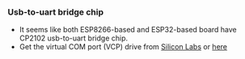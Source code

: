 ### Usb-to-uart bridge chip
* It seems like both ESP8266-based and ESP32-based board have CP2102 usb-to-uart bridge chip.
* Get the virtual COM port (VCP) drive from [Silicon Labs](https://www.silabs.com/developers/usb-to-uart-bridge-vcp-drivers) or [here](CP210x_Universal_Windows_Driver.zip)
